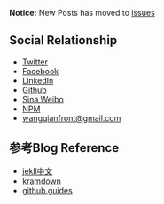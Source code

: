**Notice:** New Posts has moved to [issues](https://github.com/wangqianfront/wangqianfront.github.com/issues.)


Social Relationship
-------------------
* [Twitter](http://twitter.com/wangqianfront)
* [Facebook](http://facebook.com/wangqianfront)
* [LinkedIn](http://www.linkedin.com/in/wangqianfront)
* [Github](http://github.com/wangqianfront)
* [Sina Weibo](http://weibo.com/qain1989)
* [NPM](https://www.npmjs.org/~wangqianfront)
* [wangqianfront@gmail.com](mailto:wangqianfront@gmail.com)


参考Blog Reference
--------------------
* [jekll中文](http://jekyllcn.com/)
* [kramdown](http://kramdown.gettalong.org/quickref.html)
* [github guides](https://guides.github.com/)



